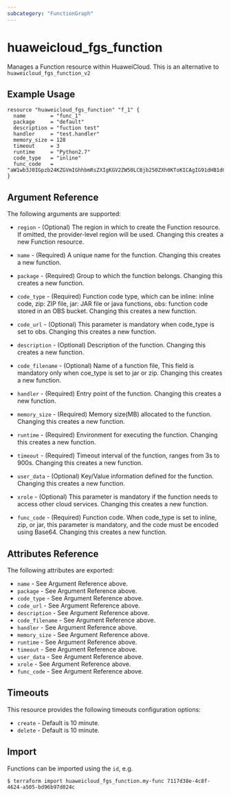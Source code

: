```yaml
---
subcategory: "FunctionGraph"
---
```


# huaweicloud\_fgs\_function

Manages a Function resource within HuaweiCloud.
This is an alternative to `huaweicloud_fgs_function_v2`

## Example Usage

```hcl
resource "huaweicloud_fgs_function" "f_1" {
  name        = "func_1"
  package     = "default"
  description = "fuction test"
  handler     = "test.handler"
  memory_size = 128
  timeout     = 3
  runtime     = "Python2.7"
  code_type   = "inline"
  func_code   = "aW1wb3J0IGpzb24KZGVmIGhhbmRsZXIgKGV2ZW50LCBjb250ZXh0KToKICAgIG91dHB1dCA9ICdIZWxsbyBtZXNzYWdlOiAnICsganNvbi5kdW1wcyhldmVudCkKICAgIHJldHVybiBvdXRwdXQ="
}
```

## Argument Reference

The following arguments are supported:

* `region` - (Optional) The region in which to create the Function resource. If omitted, the provider-level region will be used. Changing this creates a new Function resource.

* `name` - (Required) A unique name for the function. Changing this creates a new function.

* `package` - (Required) Group to which the function belongs. Changing this creates a new function.

* `code_type` - (Required) Function code type, which can be inline: inline code, zip: ZIP file,
	jar: JAR file or java functions, obs: function code stored in an OBS bucket. Changing this
	creates a new function.

* `code_url` - (Optional) This parameter is mandatory when code_type is set to obs. Changing this
	creates a new function.

* `description` - (Optional) Description of the function. Changing this creates a new function.

* `code_filename` - (Optional) Name of a function file, This field is mandatory only when coe_type is
	set to jar or zip. Changing this creates a new function.

* `handler` - (Required) Entry point of the function. Changing this creates a new function.

* `memory_size` - (Required) Memory size(MB) allocated to the function. Changing this creates a new function.

* `runtime` - (Required) Environment for executing the function. Changing this creates a new function.

* `timeout` - (Required) Timeout interval of the function, ranges from 3s to 900s. Changing this creates a new function.

* `user_data` - (Optional) Key/Value information defined for the function. Changing this creates a new function.

* `xrole` - (Optional) This parameter is mandatory if the function needs to access other cloud services.
	Changing this creates a new function.

* `func_code` - (Required) Function code. When code_type is set to inline, zip, or jar, this parameter is mandatory,
	and the code must be encoded using Base64. Changing this creates a new function.


## Attributes Reference

The following attributes are exported:

* `name` - See Argument Reference above.
* `package` - See Argument Reference above.
* `code_type` - See Argument Reference above.
* `code_url` - See Argument Reference above.
* `description` - See Argument Reference above.
* `code_filename` - See Argument Reference above.
* `handler` - See Argument Reference above.
* `memory_size` - See Argument Reference above.
* `runtime` - See Argument Reference above.
* `timeout` - See Argument Reference above.
* `user_data` - See Argument Reference above.
* `xrole` - See Argument Reference above.
* `func_code` - See Argument Reference above.

## Timeouts
This resource provides the following timeouts configuration options:
- `create` - Default is 10 minute.
- `delete` - Default is 10 minute.

## Import

Functions can be imported using the `id`, e.g.

```
$ terraform import huaweicloud_fgs_function.my-func 7117d38e-4c8f-4624-a505-bd96b97d024c
```
